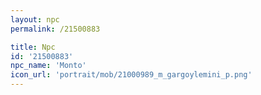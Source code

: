 ```yaml
---
layout: npc
permalink: /21500883

title: Npc
id: '21500883'
npc_name: 'Monto'
icon_url: 'portrait/mob/21000989_m_gargoylemini_p.png'
---
```

